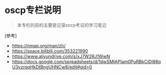 # oscp专栏说明

> 本专栏的目的主要是记录socp考证的学习笔记



[参考]
- https://nmap.org/man/zh/
- https://space.bilibili.com/353221990
- https://www.aliyundrive.com/s/xJ7W2RJ1WwN
- https://docs.google.com/spreadsheets/d/1dwSMIAPIam0PuRBkCiDI88pU3yzrqqHkDtBngUHNCw8/edit#gid=0
